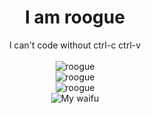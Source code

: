 <div align="center">
  <h1>I am roogue</h1>
  <span>I can't code without ctrl-c ctrl-v</span>
  <br><br>
  <img src="https://github-readme-streak-stats.herokuapp.com/?user=roogue&theme=dark&hide_border=true" alt="roogue" />
  <br>
  <img src="https://github-readme-stats.vercel.app/api/top-langs?username=roogue&hide=css&layout=compact&theme=dark&hide_border=true&cache_seconds=1800" alt="roogue" />
  <br>
  <img src="https://komarev.com/ghpvc/?username=roogue&label=Profile%20views&color=0e75b6&style=flat-square" alt="roogue" />
  <br>
  <img src="./picture/hutao.png" alt="My waifu"/>
</div>

